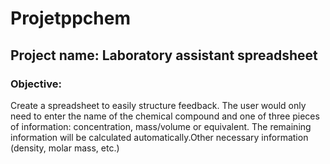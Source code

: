 # Projetppchem

## Project name: Laboratory assistant spreadsheet

### Objective: 
Create a spreadsheet to easily structure feedback. The user would only need to enter the name of the chemical compound and one of three pieces of information: concentration, mass/volume or equivalent. The remaining information will be calculated automatically.Other necessary information (density, molar mass, etc.)
